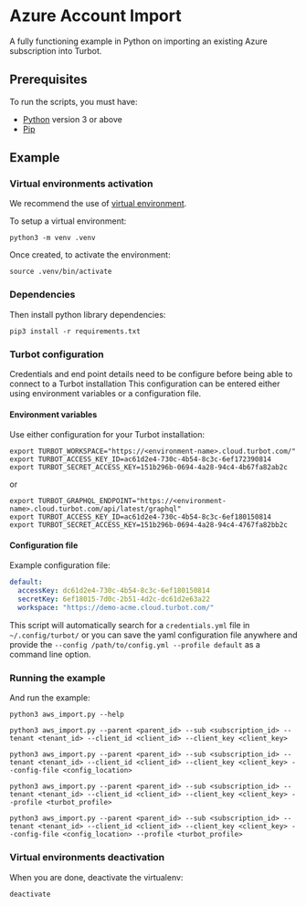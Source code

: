 # Azure Account Import

A fully functioning example in Python on importing an existing Azure subscription into Turbot.

## Prerequisites

To run the scripts, you must have:

- [Python](https://www.python.org/) version 3 or above
- [Pip](https://pip.pypa.io/)

## Example

### Virtual environments activation

We recommend the use of [virtual environment](https://docs.python.org/3/library/venv.html).

To setup a virtual environment:

```shell
python3 -m venv .venv
```

Once created, to activate the environment:

```shell
source .venv/bin/activate
```

### Dependencies

Then install python library dependencies:

```shell
pip3 install -r requirements.txt
```

### Turbot configuration

Credentials and end point details need to be configure before being able to connect to a Turbot installation
This configuration can be entered either using environment variables or a configuration file.

#### Environment variables

Use either configuration for your Turbot installation:

```shell
export TURBOT_WORKSPACE="https://<environment-name>.cloud.turbot.com/"
export TURBOT_ACCESS_KEY_ID=ac61d2e4-730c-4b54-8c3c-6ef172390814
export TURBOT_SECRET_ACCESS_KEY=151b296b-0694-4a28-94c4-4b67fa82ab2c
```

or

```shell
export TURBOT_GRAPHQL_ENDPOINT="https://<environment-name>.cloud.turbot.com/api/latest/graphql"
export TURBOT_ACCESS_KEY_ID=ac61d2e4-730c-4b54-8c3c-6ef180150814
export TURBOT_SECRET_ACCESS_KEY=151b296b-0694-4a28-94c4-4767fa82bb2c
```

#### Configuration file

Example configuration file:

```yaml
default:
  accessKey: dc61d2e4-730c-4b54-8c3c-6ef180150814
  secretKey: 6ef18015-7d0c-2b51-4d2c-dc61d2e63a22
  workspace: "https://demo-acme.cloud.turbot.com/"
```

This script will automatically search for a `credentials.yml` file in `~/.config/turbot/` or you can save the yaml configuration file anywhere and provide the `--config /path/to/config.yml --profile default` as a command line option.

### Running the example

And run the example:

```shell
python3 aws_import.py --help

python3 aws_import.py --parent <parent_id> --sub <subscription_id> --tenant <tenant_id> --client_id <client_id> --client_key <client_key>

python3 aws_import.py --parent <parent_id> --sub <subscription_id> --tenant <tenant_id> --client_id <client_id> --client_key <client_key> --config-file <config_location>

python3 aws_import.py --parent <parent_id> --sub <subscription_id> --tenant <tenant_id> --client_id <client_id> --client_key <client_key> --profile <turbot_profile>

python3 aws_import.py --parent <parent_id> --sub <subscription_id> --tenant <tenant_id> --client_id <client_id> --client_key <client_key> --config-file <config_location> --profile <turbot_profile>
```

### Virtual environments deactivation

When you are done, deactivate the virtualenv:

```shell
deactivate
```
